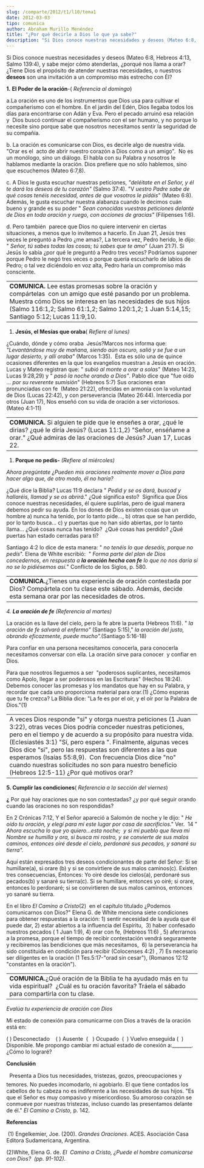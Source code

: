 ```yaml
---
slug: /comparte/2012/t1/l10/tema1
date: 2012-03-03
tipo: comunica
author: Abraham Murillo Menéndez
title: "¿Por qué decirle a Dios lo que ya sabe?"
description: "Si Dios conoce nuestras necesidades y deseos (Mateo 6:8, Hebreos 4:13, Salmo  139:4), y sabe mejor cómo atenderlas, ¿porqué nos llama a orar? ¿Tiene Dios el  propósito de atender nuestras necesidades, o nuestrosdeseos son una invitación  a un compromiso más estrecho con Él?"
---
```


Si Dios conoce nuestras necesidades y deseos (Mateo 6:8, Hebreos 4:13, Salmo 139:4), y sabe mejor cómo atenderlas, ¿porqué nos llama a orar? ¿Tiene Dios el propósito de atender nuestras necesidades, o nuestros **deseos** son una invitación a un compromiso más estrecho con Él?

**1.** **El Poder de la oración**-( _Referencia al domingo_)

a.La oración es uno de los instrumentos que Dios usa para cultivar el compañerismo con el hombre. En el jardín del Edén, Dios llegaba todos los días para encontrarse con Adán y Eva. Pero el pecado arruinó esa relación y  Dios buscó continuar el compañerismo con el ser humano, y no porque lo necesite sino porque sabe que nosotros necesitamos sentir la seguridad de su compañía.

b. La oración es comunicarse con Dios, es decirle algo de nuestra vida. "Orar es el  acto de abrir nuestro corazón a Dios como a un amigo".  No es un monólogo, sino un diálogo. El habla con su Palabra y nosotros le hablamos mediante la oración. Dios prefiere que no sólo hablemos, sino que escuchemos (Mateo 6:7,8).

c. A Dios le gusta escuchar nuestras peticiones, _"deléitate en el Señor, y él te dará los deseos de tu corazón"_ (Salmo 37:4). "V _uestro Padre sabe de qué cosas tenéis necesidad, antes de que vosotros le pidáis_" (Mateo 6:8). Además, le gusta escuchar nuestra alabanza cuando le decimos cuán bueno y grande es su poder " _Sean conocidas vuestras peticiones delante de Dios en toda oración y ruego, con acciones de gracias"_ (Filipenses 1:6).

d. Pero también  parece que Dios no quiere intervenir en ciertas situaciones, a menos que lo invitemos a hacerlo. En Juan 21, Jesús tres veces le preguntó a Pedro ¿me amas?, La tercera vez, Pedro herido, le dijo: " _Señor, tú sabes todas las cosas; tú sabes que te amo_" (Juan 21:7). Si Jesús lo sabía ¿por qué le preguntó a Pedro tres veces? Podríamos suponer porque Pedro le negó tres veces o porque quería escucharlo de labios de Pedro; o tal vez diciéndolo en voz alta, Pedro haría un compromiso más consciente.

|     |
| --- |
| **COMUNICA.** Lee estas promesas sobre la oración y compártelas  con un amigo que esté pasando por un problema.  Muestra cómo Dios se interesa en las necesidades de sus hijos (Salmo 116:1,2; Salmo 61:1,2; Salmo 120:1,2; 1 Juan 5:14,15; Santiago 5:12; Lucas 11:9,10. |

1. **Jesús, el Mesías que oraba**( _Refiere al lunes)_

¿Cuándo, dónde y cómo oraba  Jesús?Marcos nos informa que: _"Levantándose muy de mañana, siendo aún oscuro, salió y se fue a un lugar desierto, y allí oraba"_ (Marcos 1:35).  Ésta es sólo una de quince ocasiones diferentes en la que los evangelios muestran a Jesús en oración. Lucas y Mateo registran que: " _subió al monte a orar a solas_" (Mateo 14:23, Lucas 9:28,29) y " _pasó la noche orando a Dios"_. Pablo dice que "fue oído … _por su reverente sumisión_" (Hebreos 5:7) Sus oraciones eran pronunciadas con fe  (Mateo 21:22), ofrecidas en armonía con la voluntad de Dios (Lucas 22:42), y con perseverancia (Mateo 26:44). Intercedía por otros (Juan 17), Nos enseñó con su vida de oración a ser victoriosos. (Mateo 4:1-11)

|     |
| --- |
| **COMUNICA.** Si alguien te pide que le enseñes a orar, ¿qué le dirías? ¿qué le diría Jesús? (Lucas 11:1,2) "Señor, enséñame a orar." ¿Qué admiras de las oraciones de Jesús? Juan 17, Lucas 22. |

1. **Porque no pedís-** _(Refiere al miércoles)_

_Ahora pregúntate ¿Pueden mis oraciones realmente mover a Dios para hacer algo que, de otro modo, él no haría?_

¿Qué dice la Biblia? Lucas 11:9 declara " _Pedid y se os dará, buscad y hallaréis, llamad y se os abrirá_." ¿Qué significa esto?  Significa que Dios conoce nuestras necesidades, él quiere suplirlas, pero de igual manera debemos pedir su ayuda. En los dones de Dios existen cosas que un hombre a) nunca ha tenido, por lo tanto pide..., b) otras que se han perdido, por lo tanto busca… c) y puertas que no han sido abiertas, por lo tanto llama… ¿Qué cosas nunca has tenido?  ¿Qué cosas has perdido? ¿Qué puertas han estado cerradas para ti?

Santiago 4:2 lo dice de esta manera: " _no tenéis lo que deseáis, porque no pedís_". Elena de White escribió:  " _Forma parte del plan de Dios concedernos, en respuesta a **la oración hecha con fe** lo que no nos daría si no se lo pidiésemos así._" Conflicto de los Siglos, p. 580.

|     |
| --- |
| **COMUNICA.**¿Tienes una experiencia de oración contestada por Dios? Compártela con tu clase este sábado. Además, decide esta semana orar por las necesidades de otros. |

_4._ **_La oración de fe_** _(Referencia al martes)_

La oración es la llave del cielo, pero la fe abre la puerta (Hebreos 11:6). " _la oración de fe salvará al enfermo"_ (Santiago 5:15)," _la oración del justo, obrando eficazmente, puede mucho"._(Santiago 5:16-18)

Para confiar en una persona necesitamos conocerla, para conocerla necesitamos conversar con ella. La oración sirve para conocer  y confiar en Dios.

Para que nosotros lleguemos a ser  "poderosos suplicantes, necesitamos como Apolo, llegar a ser poderosos en las Escrituras" (Hechos 18:24). Debemos conocer las promesas y los mandatos que hay en su Palabra, y recordar que cada uno proporciona material para orar.(1) ¿Cómo esperas que tu fe crezca? La Biblia dice: "La fe es por el oír, y el oír por la Palabra de Dios."(1)

|     |
| --- |
| A veces Dios responde "si" y otorga nuestra peticiones (1 Juan 3:22), otras veces Dios podría conceder nuestras peticiones, pero en el tiempo y de acuerdo a su propósito para nuestra vida. (Eclesiastés 3:1) "Sí, pero espera ". Finalmente, algunas veces Dios dice "si", pero las respuestas son diferentes a las que esperamos (Isaías 55:8,9).  Con frecuencia Dios dice "no" cuando nuestras solicitudes no son para nuestro beneficio (Hebreos 12:5-11) ¿Por qué motivos orar? |

**5\. Cumplir las condiciones**( _Referencia a la sección del viernes_)

**¿** Por qué hay oraciones que no son contestadas? ¿y por qué seguir orando cuando las oraciones no son respondidas?

En 2 Crónicas 7:12, Y el Señor apareció a Salomón de noche y le dijo: " _He oído tu oración, y elegí para mí este lugar por casa de sacrificios_." Ver.  14 " _Ahora escucha lo que yo quiero…esta noche;  y si mi pueblo que lleva mi Nombre se humilla y ora, si busca mi rostro, y se convierte de sus malos caminos, entonces oiré desde el cielo, perdonaré sus pecados, y sanaré su tierra"._

Aquí están expresados tres deseos condicionantes de parte del Señor: Si se humillare(a), si orare (b) y si se convirtiere de sus malos caminos(c). Existen tres consecuencias, Entonces: Yo oiré desde los cielos(a), perdonaré sus pecados(b) y sanaré su tierra(c). Si se humillare, entonces yo oiré; si orare, entonces lo perdonaré; si se convirtieren de sus malos caminos, entonces yo sanaré su tierra.

En el libro _El Camino a Cristo_(2)  en el capítulo titulado ¿Podemos comunicarnos con Dios?" Elena G. de White menciona siete condiciones para obtener respuestas a la oración: 1) sentir necesidad de la ayuda que él puede dar, 2) estar abiertos a la influencia del Espíritu,  3) haber confesado nuestros pecados ( 1 Juan 1:9), 4) orar con fe, (Hebreos 11:6) , 5) aferrarnos a la promesa, porque el tiempo de recibir contestación vendrá seguramente y recibiremos las bendiciones que más necesitamos,  6) la perseverancia ha sido constituida en condición para recibir (Colocenses 4:2) , 7) Es necesario ser diligentes en la oración (1 Tes.5:17-"orad sin cesar"), (Romanos 12:12 "constantes en la oración").

|     |
| --- |
| **COMUNICA.**¿Qué oración de la Biblia te ha ayudado más en tu vida espiritual?  ¿Cuál es tu oración favorita? Tráela el sábado para compartirla con tu clase. |

_Evalúa tu experiencia de oración con Dios_

Mi estado de conexión para comunicarme con Dios a través de la oración está en:

( ) Desconectado    ( ) Ausente  (   ) Ocupado  (  ) Vuelvo enseguida (  ) Disponible. Me propongo cambiar mi actual estado de conexión a:\_\_\_\_\_\_\_\_. ¿Cómo lo lograré?

**Conclusión**

  Presenta a Dios tus necesidades, tristezas, gozos, preocupaciones y temores. No puedes incomodarlo, ni agobiarlo. El que tiene contados los cabellos de tu cabeza no es indiferente a las necesidades de sus hijos. "Es que el Señor es muy compasivo y misericordioso. Su amoroso corazón se conmueve por nuestras tristezas, incluso cuando las presentamos delante de él." _El Camino a Cristo,_ p. 142.

**Referencias**

 (1) Engelkemier, Joe. (200). _Grandes Oraciones_. ACES. Asociación Casa Editora Sudamericana, Argentina.

(2)White, Elena G. de. _El  Camino a Cristo, ¿Puede el hombre comunicarse con Dios?  (pp. 91-102)._
